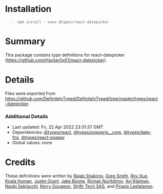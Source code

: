 # Installation
> `npm install --save @types/react-datepicker`

# Summary
This package contains type definitions for react-datepicker (https://github.com/Hacker0x01/react-datepicker).

# Details
Files were exported from https://github.com/DefinitelyTyped/DefinitelyTyped/tree/master/types/react-datepicker.

### Additional Details
 * Last updated: Fri, 22 Apr 2022 23:31:37 GMT
 * Dependencies: [@types/react](https://npmjs.com/package/@types/react), [@types/popperjs__core](https://npmjs.com/package/@types/popperjs__core), [@types/date-fns](https://npmjs.com/package/@types/date-fns), [@types/react-popper](https://npmjs.com/package/@types/react-popper)
 * Global values: none

# Credits
These definitions were written by [Rajab Shakirov](https://github.com/radziksh), [Greg Smith](https://github.com/smrq), [Roy Xue](https://github.com/royxue), [Koala Human](https://github.com/KoalaHuman), [Justin Grant](https://github.com/justingrant), [Jake Boone](https://github.com/jakeboone02), [Roman Nuritdinov](https://github.com/Ky6uk), [Avi Klaiman](https://github.com/aviklai), [Naoki Sekiguchi](https://github.com/seckie), [Kerry Gougeon](https://github.com/kerry-g), [Shiftr Tech SAS](https://github.com/ShiftrTechSAS), and [Pirasis Leelatanon](https://github.com/1pete).
